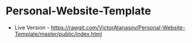 # Personal-Website-Template

* Live Version - https://rawgit.com/VictorAtanasov/Personal-Website-Template/master/public/index.html